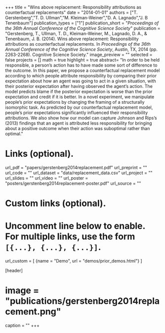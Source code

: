 +++
title = "Wins above replacement: Responsibility attributions as counterfactual replacements"
date = "2014-01-01"
authors = ["T. Gerstenberg","T. D. Ullman","M. Kleiman-Weiner","D. A. Lagnado","J. B Tenenbaum"]
publication_types = ["1"]
publication_short = "_Proceedings of the 36th Annual Conference of the Cognitive Science Society_"
publication = "Gerstenberg, T., Ullman, T. D., Kleiman-Weiner, M., Lagnado, D. A., & Tenenbaum, J. B. (2014). Wins above replacement: Responsibility attributions as counterfactual replacements. In _Proceedings of the 36th Annual Conference of the Cognitive Science Society_, Austin, TX, 2014 (pp. 2263-2268). Cognitive Science Society."
image_preview = ""
selected = false
projects = []
math = true
highlight = true
abstract= "In order to be held responsible, a person’s action has to have made some sort of difference to the outcome. In this paper, we propose a counterfactual replacement model according to which people attribute responsibility by comparing their prior expectation about how an agent was going to act in a given situation, with their posterior expectation after having observed the agent’s action. The model predicts blame if the posterior expectation is worse than the prior expectation and credit if it is better. In a novel experiment, we manipulate people’s prior expectations by changing the framing of a structurally isomorphic task. As predicted by our counterfactual replacement model, people’s prior expectations significantly influenced their responsibility attributions. We also show how our model can capture Johnson and Rips’s (2013) findings that an agent is attributed less responsibility for bringing about a positive outcome when their action was suboptimal rather than optimal."

# Links (optional).
url_pdf = "papers/gerstenberg2014replacement.pdf"
url_preprint = ""
url_code = ""
url_dataset = "data/replacement_data.csv"
url_project = ""
url_slides = ""
url_video = ""
url_poster = "posters/gerstenberg2014replacement-poster.pdf"
url_source = ""

# Custom links (optional).
#   Uncomment line below to enable. For multiple links, use the form `[{...}, {...}, {...}]`.
url_custom = [
{name = "Demo", url = "demos/prior_demos.html"}
]

[header]
# image = "publications/gerstenberg2014replacement.png"
caption = ""
+++